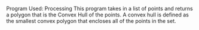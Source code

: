 Program Used: Processing 
This program takes in a list of points and returns a polygon that is the Convex Hull of the points. A convex hull is defined as the smallest convex polygon that encloses all of the points in the set.

